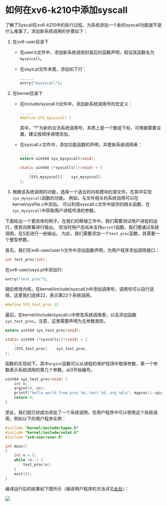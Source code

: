 # 如何在xv6-k210中添加syscall

了解了Syscall在xv6-k210中的执行过程，为系统添加一个新的syscall功能就不是什么难事了。添加新系统调用的步骤如下：

1. 在xv6-user目录下
    + 在user.h文件中，添加新系统调用封装后的函数声明，假设其函数名为`mysyscall`。
    + 在usys.pl文件末尾，添加如下行：

        ```perl
        ......
        entry("mysyscall");
        ```

2. 在kernel目录下
    + 在include/syscall.h文件中，添加新系统调用号的宏定义：

        ```C
        ......
        #define SYS_mysyscall ?
        ```

        其中，“?”为新的合法系统调用号，本质上是一个数组下标，可根据需要设置，建议按顺序递增添加。

    + 在syscall.c文件中，添加功能函数的声明，并更新系统调用表：

        ```C
        ......
        extern uint64 sys_mysyscall(void);

        static uint64 (*syscalls[])(void) = {
            ......
            [SYS_mysyscall]    sys_mysyscall,
        };

        ```
3. 根据该系统调用的功能，选择一个适合的内核模块的源文件，在其中实现`sys_mysyscall`函数的功能。
    例如，与文件相关的系统调用可以在kernel/sysfile.c中添加。
    可以利用syscall.c文件中提供的相关函数，在`sys_mysyscall`中获取用户进程传递的参数。

下面给出一个更具体的例子。在我们的移植工作中，我们需要测试用户进程的运行，使其向屏幕进行输出。
但当时用户态尚未支持`printf`函数，我们便通过系统调用，在S态进行一些输出。
为此，我们需要添加一个`test_proc`函数，其需要一个整型参数。

首先，我们在xv6-user/user.h文件中添加函数声明，为用户程序添加调用接口：
```C
int test_proc(int);
```
在xv6-user/usys.pl中添加行:
```perl
entry("test_proc");
```
随后修改内核，在kernel/include/syscall.h中添加调用号，调用号可以自行选择，这里我们选择22，表示第22个系统调用。
```C
#define SYS_test_proc 22
```
最后，在kernel/include/syscall.c中修改系统调用表，以及添加函数`sys_test_proc`。注意，这里需要声明为无参数类型。
```C
extern uint64 sys_test_proc(void);

static uint64 (*syscalls[])(void) = {
    ......
    [SYS_test_proc]    sys_test_proc,
};
```
函数的实现如下。其中`argint`函数可以从进程的保护现场中取得参数，第一个参数表示系统调用的第几个参数，从0开始编号。
```C
uint64 sys_test_proc(void) {
    int n;
    argint(0, &n);
    printf("hello world from proc %d, hart %d, arg %d\n", myproc()->pid, r_tp(), n);
    return 0;
}
```
至此，我们就已经成功添加了一个系统调用。在用户程序中可以使用这个系统调用，例如以下的用户程序实例：
```C
#include "kernel/include/types.h"
#include "kernel/include/sntat.h"
#include "xv6-user/user.h"

int main()
{
    int n = 5;
    while (n--) {
        test_proc(n);
    }
    exit(0);
}
```
编译运行后的结果如下图所示（编译用户程序的方法详见[此处](./fs.md)）：

![](/img/syscall_test.png)


<br>
<br>
